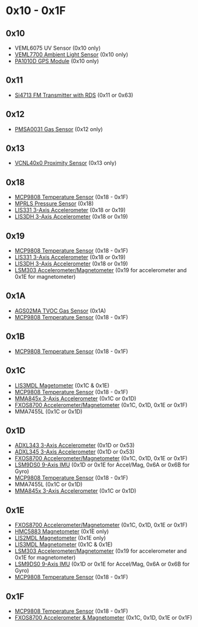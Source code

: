 # 0x10 - 0x1F

## 0x10

- VEML6075 UV Sensor (0x10 only)
- [VEML7700 Ambient Light Sensor](https://www.adafruit.com/product/4162) (0x10 only)
- [PA1010D GPS Module](https://www.adafruit.com/product/4415) (0x10 only)

## 0x11

- [Si4713 FM Transmitter with RDS](https://www.adafruit.com/product/1958) (0x11 or 0x63)

## 0x12

- [PMSA0031 Gas Sensor](https://www.adafruit.com/product/4632) (0x12 only)

## 0x13

- [VCNL40x0 Proximity Sensor](https://www.adafruit.com/product/466) (0x13 only)

## 0x18

- [MCP9808 Temperature Sensor](https://www.adafruit.com/product/1782) (0x18 - 0x1F)
- [MPRLS Pressure Sensor](https://www.adafruit.com/product/3965) (0x18)
- [LIS331 3-Axis Accelerometer](https://www.adafruit.com/product/4626) (0x18 or 0x19)
- [LIS3DH 3-Axis Accelerometer](https://www.adafruit.com/product/2809) (0x18 or 0x19)

## 0x19

- [MCP9808 Temperature Sensor](https://www.adafruit.com/product/1782) (0x18 - 0x1F)
- [LIS331 3-Axis Accelerometer](https://www.adafruit.com/product/4626) (0x18 or 0x19)
- [LIS3DH 3-Axis Accelerometer](https://www.adafruit.com/product/2809) (0x18 or 0x19)
- [LSM303 Accelerometer/Magnetometer](https://www.adafruit.com/product/4413) (0x19 for accelerometer and 0x1E for magnetometer)

## 0x1A

- [AGS02MA TVOC Gas Sensor](https://www.adafruit.com/product/5593) (0x1A)
- [MCP9808 Temperature Sensor](https://www.adafruit.com/product/1782) (0x18 - 0x1F)

## 0x1B

- [MCP9808 Temperature Sensor](https://www.adafruit.com/product/1782) (0x18 - 0x1F)

## 0x1C

- [LIS3MDL Magetometer](https://www.adafruit.com/product/4479) (0x1C & 0x1E)
- [MCP9808 Temperature Sensor](https://www.adafruit.com/product/1782) (0x18 - 0x1F)
- [MMA845x 3-Axis Accelerometer](https://www.adafruit.com/product/2019) (0x1C or 0x1D)
- [FXOS8700 Accelerometer/Magnetometer](https://www.adafruit.com/product/3463) (0x1C, 0x1D, 0x1E or 0x1F)
- MMA7455L (0x1C or 0x1D)

## 0x1D

- [ADXL343 3-Axis Accelerometer](https://www.adafruit.com/product/4097) (0x1D or 0x53)
- [ADXL345 3-Axis Accelerometer](https://www.adafruit.com/product/1231) (0x1D or 0x53)
- [FXOS8700 Accelerometer/Magnetometer](https://www.adafruit.com/product/3463) (0x1C, 0x1D, 0x1E or 0x1F)
- [LSM9DS0 9-Axis IMU](https://www.adafruit.com/product/2021) (0x1D or 0x1E for Accel/Mag, 0x6A or 0x6B for Gyro)
- [MCP9808 Temperature Sensor](https://www.adafruit.com/product/1782) (0x18 - 0x1F)
- MMA7455L (0x1C or 0x1D)
- [MMA845x 3-Axis Accelerometer](https://www.adafruit.com/product/2019) (0x1C or 0x1D)

## 0x1E

- [FXOS8700 Accelerometer/Magnetometer](https://www.adafruit.com/product/3463) (0x1C, 0x1D, 0x1E or 0x1F)
- [HMC5883 Magnetometer](https://www.adafruit.com/product/1746) (0x1E only)
- [LIS2MDL Magnetometer](https://www.adafruit.com/product/4488) (0x1E only)
- [LIS3MDL Magnetometer](https://www.adafruit.com/product/4479) (0x1C & 0x1E)
- [LSM303 Accelerometer/Magnetometer](https://www.adafruit.com/product/4413) (0x19 for accelerometer and 0x1E for magnetometer)
- [LSM9DS0 9-Axis IMU](https://www.adafruit.com/product/2021) (0x1D or 0x1E for Accel/Mag, 0x6A or 0x6B for Gyro)
- [MCP9808 Temperature Sensor](https://www.adafruit.com/product/1782) (0x18 - 0x1F)

## 0x1F

- [MCP9808 Temperature Sensor](https://www.adafruit.com/product/1782) (0x18 - 0x1F)
- [FXOS8700 Accelerometer & Magnetometer](https://www.adafruit.com/product/3463) (0x1C, 0x1D, 0x1E or 0x1F)
